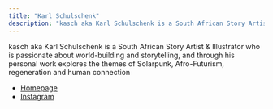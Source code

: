 ```yaml
---
title: "Karl Schulschenk"
description: "kasch aka Karl Schulschenk is a South African Story Artist & Illustrator who is passionate about world-building and storytelling, and through his personal work explores the themes of Solarpunk, Afro-Futurism, regeneration and human connection"
---
```


kasch aka Karl Schulschenk is a South African Story Artist & Illustrator who is passionate about world-building and storytelling, and through his personal work explores the themes of Solarpunk, Afro-Futurism, regeneration and human connection

- [Homepage](https://www.karlschulschenk.com/)
- [Instagram](https://www.instagram.com/karlschulschenk)